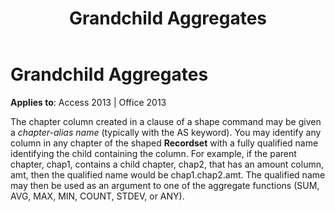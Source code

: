 ﻿---
title: Grandchild Aggregates
TOCTitle: Grandchild Aggregates
ms:assetid: ea5e2e1f-f3d5-f851-623a-a5d1385fe206
ms:mtpsurl: https://msdn.microsoft.com/en-us/library/JJ250188(v=office.15)
ms:contentKeyID: 48548462
ms.date: 09/18/2015
mtps_version: v=office.15
---

# Grandchild Aggregates


**Applies to**: Access 2013 | Office 2013

The chapter column created in a clause of a shape command may be given a *chapter-alias name* (typically with the AS keyword). You may identify any column in any chapter of the shaped **Recordset** with a fully qualified name identifying the child containing the column. For example, if the parent chapter, chap1, contains a child chapter, chap2, that has an amount column, amt, then the qualified name would be chap1.chap2.amt. The qualified name may then be used as an argument to one of the aggregate functions (SUM, AVG, MAX, MIN, COUNT, STDEV, or ANY).

